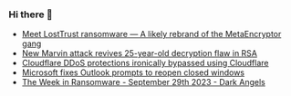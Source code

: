 ### Hi there 👋

<!--START_SECTION:feed-->
* [Meet LostTrust ransomware — A likely rebrand of the MetaEncryptor gang](https://www.bleepingcomputer.com/news/security/meet-losttrust-ransomware-a-likely-rebrand-of-the-metaencryptor-gang/)
* [New Marvin attack revives 25-year-old decryption flaw in RSA](https://www.bleepingcomputer.com/news/security/new-marvin-attack-revives-25-year-old-decryption-flaw-in-rsa/)
* [Cloudflare DDoS protections ironically bypassed using Cloudflare](https://www.bleepingcomputer.com/news/security/cloudflare-ddos-protections-ironically-bypassed-using-cloudflare/)
* [Microsoft fixes Outlook prompts to reopen closed windows](https://www.bleepingcomputer.com/news/microsoft/microsoft-fixes-outlook-prompts-to-reopen-closed-windows/)
* [The Week in Ransomware - September 29th 2023 - Dark Angels](https://www.bleepingcomputer.com/news/security/the-week-in-ransomware-september-29th-2023-dark-angels/)
<!--END_SECTION:feed-->

<!--
**frankenk/frankenk** is a ✨ _special_ ✨ repository because its `README.md` (this file) appears on your GitHub profile.

Here are some ideas to get you started:

- 🔭 I’m currently working on ...
- 🌱 I’m currently learning ...
- 👯 I’m looking to collaborate on ...
- 🤔 I’m looking for help with ...
- 💬 Ask me about ...
- 📫 How to reach me: ...
- 😄 Pronouns: ...
- ⚡ Fun fact: ...
-->



